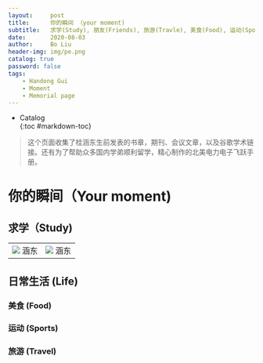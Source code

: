 ```yaml
---
layout:     post
title:      你的瞬间 （your moment)
subtitle:   求学(Study), 朋友(Friends), 旅游(Travle), 美食(Food), 运动(Sports)
date:       2020-08-03
author:     Bo Liu
header-img: img/pe.png
catalog: true
password: false
tags:
    - Handong Gui
    - Moment
    - Memorial page
---
```

* Catalog   
{:toc #markdown-toc}

> 这个页面收集了桂涵东生前发表的书章，期刊、会议文章，以及谷歌学术链接。还有为了帮助众多国内学弟顺利留学，精心制作的北美电力电子飞跃手册。


# 你的瞬间（Your moment)

## 求学（Study)

<table>
    <tr>
        <td ><center><img src="https://HandongGui/img/moment/1portrait.jpg" > 涵东 </center></td>
        <td ><center><img src="https://HandongGui/img/moment/1portrait.jpg" > 涵东 </center></td>
    </tr>
</table>

## 日常生活 (Life)

### 美食 (Food)

### 运动 (Sports)

### 旅游 (Travel)


